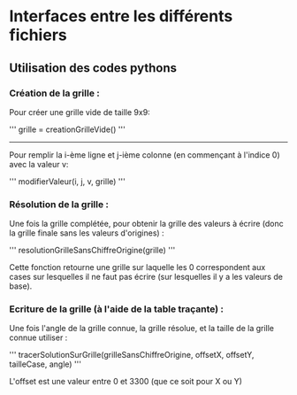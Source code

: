 # Interfaces entre les différents fichiers

## Utilisation des codes pythons

### Création de la grille : 

Pour créer une grille vide de taille 9x9: 

'''
grille = creationGrilleVide()
'''

-----------

Pour remplir la i-ème ligne et j-ième colonne (en commençant à l'indice 0) avec la valeur v: 

'''
modifierValeur(i, j, v, grille)
'''

### Résolution de la grille : 

Une fois la grille complétée, pour obtenir la grille des valeurs à écrire (donc la grille finale sans les valeurs d'origines) : 

'''
resolutionGrilleSansChiffreOrigine(grille)
'''

Cette fonction retourne une grille sur laquelle les 0 correspondent aux cases sur lesquelles il ne faut pas écrire (sur lesquelles il y a les valeurs de base).

### Ecriture de la grille (à l'aide de la table traçante) :

Une fois l'angle de la grille connue, la grille résolue, et la taille de la grille connue utiliser : 

'''
tracerSolutionSurGrille(grilleSansChiffreOrigine, offsetX, offsetY, tailleCase,  angle)
'''

L'offset est une valeur entre 0 et 3300 (que ce soit pour X ou Y)
